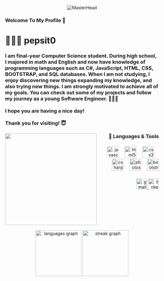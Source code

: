 <div align="center">
  <img src="https://github.com/Pepsit0/Pepsit0/assets/141325650/e98989d5-846b-4132-8ff3-ae19d11b751d" alt="MasterHead">
</div>

### Welcome To My Profile 👋
<h1 align="left">👨🏻‍💻 pepsit0</h1>

###

<h3 align="left">I am final-year Computer Science student. During high school, I majored in math and English and now have knowledge of programming languages such as C#, JavaScript, HTML, CSS, BOOTSTRAP, and SQL databases. When I am not studying, I enjoy discovering new things expanding my knowledge, and also trying new things. I am strongly motivated to achieve all of my goals. You can check out some of my projects and follow my journey as a young Software Engineer. 👨🏻‍🎓<br><br>I hope you are having a nice day!<br><br>Thank you for visiting! 😇</h3>

###

<img align="left" height="300" src="https://github.com/Pepsit0/Pepsit0/assets/141325650/34a64d3f-ffa1-429c-b8d4-412d8e8c7e56"  />


###

<h3 align="right">🧰 Languages & Tools</h3>

###

<div align="right">
  <img src="https://cdn.jsdelivr.net/gh/devicons/devicon/icons/javascript/javascript-original.svg" height="38" alt="javascript logo"  />
  <img width="12" />
  <img src="https://cdn.jsdelivr.net/gh/devicons/devicon/icons/html5/html5-original.svg" height="38" alt="html5 logo"  />
  <img width="12" />
  <img src="https://cdn.jsdelivr.net/gh/devicons/devicon/icons/css3/css3-original.svg" height="38" alt="css3 logo"  />
  <img width="12" />
  <img src="https://cdn.jsdelivr.net/gh/devicons/devicon/icons/csharp/csharp-original.svg" height="38" alt="csharp logo"  />
  <img width="12" />
  <img src="https://cdn.jsdelivr.net/gh/devicons/devicon/icons/photoshop/photoshop-plain.svg" height="38" alt="photoshop logo"  />
  <img width="12" />
  <img src="https://cdn.jsdelivr.net/gh/devicons/devicon/icons/bootstrap/bootstrap-original.svg" height="38" alt="bootstrap logo"  />
</div>

###

<div align="right">
  <a href="mailto:iv.stefan0v0@gmail.com" target="_blank">
    <img src="https://img.shields.io/static/v1?message=Gmail&logo=gmail&label=&color=D14836&logoColor=white&labelColor=&style=for-the-badge" height="35" alt="gmail logo"  />
  </a>
  <a href="https://www.linkedin.com/in/ivan-stefanov-537190255/" target="_blank">
    <img src="https://img.shields.io/static/v1?message=LinkedIn&logo=linkedin&label=&color=0077B5&logoColor=white&labelColor=&style=for-the-badge" height="35" alt="linkedin logo"  />
  </a>
</div>

###
<br clear="both">
<br clear="both">

<div align="center">
  <img src="https://github-readme-stats.vercel.app/api/top-langs?username=pepsit0&locale=en&hide_title=false&layout=compact&card_width=320&langs_count=5&theme=dracula&hide_border=false&order=2" height="150" alt="languages graph"  />
  <img src="https://streak-stats.demolab.com?user=pepsit0&locale=en&mode=daily&theme=dracula&hide_border=false&border_radius=5&order=3" height="150" alt="streak graph"  />
</div>

###
